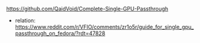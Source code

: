https://github.com/QaidVoid/Complete-Single-GPU-Passthrough

- relation: https://www.reddit.com/r/VFIO/comments/zr1o5r/guide_for_single_gpu_passthrough_on_fedora/?rdt=47828
